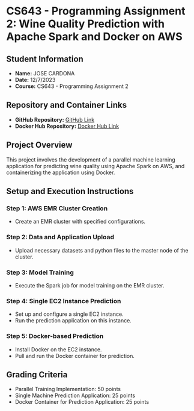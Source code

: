# CS643 - Programming Assignment 2: Wine Quality Prediction with Apache Spark and Docker on AWS

## Student Information
- **Name:** JOSE CARDONA
- **Date:** 12/7/2023
- **Course:** CS643 - Programming Assignment 2

## Repository and Container Links
- **GitHub Repository:** [GitHub Link](https://github.com/jcardona321/CS643-WINEAPP)
- **Docker Hub Repository:** [Docker Hub Link](https://hub.docker.com/r/[YourDockerUsername]/[YourDockerRepository])

## Project Overview
This project involves the development of a parallel machine learning application for predicting wine quality using Apache Spark on AWS, and containerizing the application using Docker.

## Setup and Execution Instructions

### Step 1: AWS EMR Cluster Creation
- Create an EMR cluster with specified configurations.

### Step 2: Data and Application Upload
- Upload necessary datasets and python files to the master node of the cluster.

### Step 3: Model Training
- Execute the Spark job for model training on the EMR cluster.

### Step 4: Single EC2 Instance Prediction
- Set up and configure a single EC2 instance.
- Run the prediction application on this instance.

### Step 5: Docker-based Prediction
- Install Docker on the EC2 instance.
- Pull and run the Docker container for prediction.

## Grading Criteria
- Parallel Training Implementation: 50 points
- Single Machine Prediction Application: 25 points
- Docker Container for Prediction Application: 25 points
